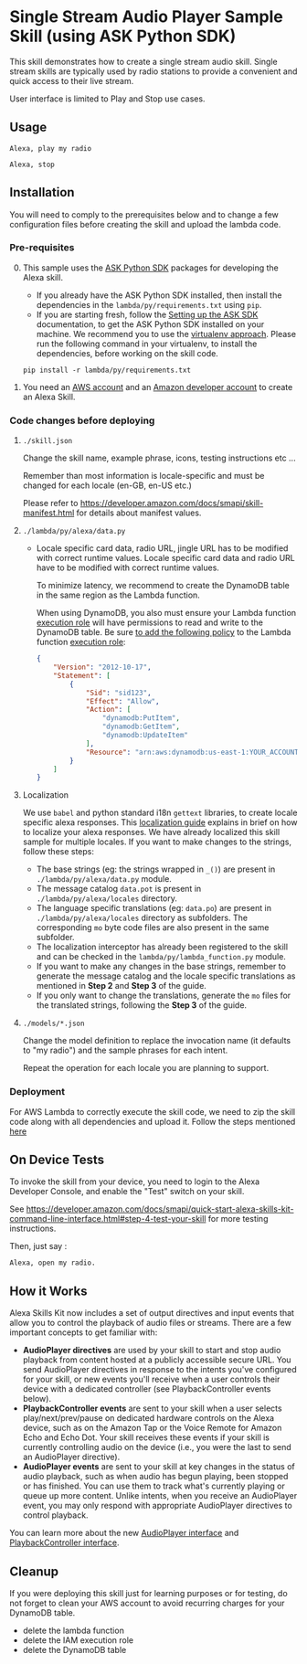 # Single Stream Audio Player Sample Skill (using ASK Python SDK)

This skill demonstrates how to create a single stream audio skill.  Single stream skills are typically used by radio stations to provide a convenient and quick access to their live stream.

User interface is limited to Play and Stop use cases.

## Usage

```text
Alexa, play my radio

Alexa, stop
```

## Installation

You will need to comply to the prerequisites below and to change a few configuration files before creating the skill and upload the lambda code.

### Pre-requisites

0. This sample uses the [ASK Python SDK](https://alexa-skills-kit-python-sdk.readthedocs.io/en/latest/) packages for developing the Alexa skill. 

    - If you already have the ASK Python SDK installed, then install the dependencies in the ``lambda/py/requirements.txt`` 
    using ``pip``. 
    - If you are starting fresh, follow the [Setting up the ASK SDK](https://alexa-skills-kit-python-sdk.readthedocs.io/en/latest/GETTING_STARTED.html) 
    documentation, to get the ASK Python SDK installed on your machine. We recommend you to use the 
    [virtualenv approach](https://alexa-skills-kit-python-sdk.readthedocs.io/en/latest/GETTING_STARTED.html#option-1-set-up-the-sdk-in-a-virtual-environment).
    Please run the following command in your virtualenv, to install the dependencies, before working on the skill code.

    ``
    pip install -r lambda/py/requirements.txt
    ``

1. You need an [AWS account](https://aws.amazon.com) and an [Amazon developer account](https://developer.amazon.com) to create an Alexa Skill.


### Code changes before deploying

1. ```./skill.json```

   Change the skill name, example phrase, icons, testing instructions etc ...

   Remember than most information is locale-specific and must be changed for each locale (en-GB, en-US etc.)

   Please refer to https://developer.amazon.com/docs/smapi/skill-manifest.html for details about manifest values.

2. ```./lambda/py/alexa/data.py```

   - Locale specific card data, radio URL, jingle URL has to be modified with correct runtime values.
  Locale specific card data and radio URL have to be modified with correct runtime values.

        To minimize latency, we recommend to create the DynamoDB table in the same region as the Lambda function.
        
        When using DynamoDB, you also must ensure your Lambda function [execution role](http://docs.aws.amazon.com/lambda/latest/dg/intro-permission-model.html) will have permissions to read and write to the DynamoDB table.  Be sure [to add the following policy](http://docs.aws.amazon.com/IAM/latest/UserGuide/id_roles_manage_modify.html) to the Lambda function [execution role](http://docs.aws.amazon.com/lambda/latest/dg/intro-permission-model.html):
        
        ```json
        {
            "Version": "2012-10-17",
            "Statement": [
                {
                    "Sid": "sid123",
                    "Effect": "Allow",
                    "Action": [
                        "dynamodb:PutItem",
                        "dynamodb:GetItem",
                        "dynamodb:UpdateItem"
                    ],
                    "Resource": "arn:aws:dynamodb:us-east-1:YOUR_ACCOUNT_ID:table/my_radio"
                }
            ]
        }
        ```
   
3. Localization
 
    We use ``babel`` and python standard i18n ``gettext`` libraries, to create locale specific alexa responses.
   This [localization guide](https://github.com/alexa/skill-sample-python-fact/blob/master/instructions/localization.md) 
   explains in brief on how to localize your alexa responses. We have already localized this skill sample for multiple
   locales. If you want to make changes to the strings, follow these steps:
   
    - The base strings (eg: the strings wrapped in ``_()``) are present in ``./lambda/py/alexa/data.py`` module.
    - The message catalog ``data.pot`` is present in ``./lambda/py/alexa/locales`` directory.
    - The language specific translations (eg: ``data.po``) are present in ``./lambda/py/alexa/locales`` directory 
    as subfolders. The corresponding ``mo`` byte code files are also present in the same subfolder.
    - The localization interceptor has already been registered to the skill and can be checked in the 
    ``lambda/py/lambda_function.py`` module.
    - If you want to make any changes in the base strings, remember to generate the message catalog and the locale specific
    translations as mentioned in **Step 2** and **Step 3** of the guide.
    - If you only want to change the translations, generate the ``mo`` files for the translated strings, following
    the **Step 3** of the guide. 

4. ```./models/*.json```

   Change the model definition to replace the invocation name (it defaults to "my radio") and the sample phrases for each intent.  

   Repeat the operation for each locale you are planning to support.


### Deployment

For AWS Lambda to correctly execute the skill code, we need to zip the skill code along
with all dependencies and upload it. Follow the steps mentioned [here](https://alexa-skills-kit-python-sdk.readthedocs.io/en/latest/DEVELOPING_YOUR_FIRST_SKILL.html#preparing-your-code-for-aws-lambda)

## On Device Tests

To invoke the skill from your device, you need to login to the Alexa Developer Console, and enable the "Test" switch on your skill.

See https://developer.amazon.com/docs/smapi/quick-start-alexa-skills-kit-command-line-interface.html#step-4-test-your-skill for more testing instructions.

Then, just say :

```text
Alexa, open my radio.
```



## How it Works

Alexa Skills Kit now includes a set of output directives and input events that allow you to control the playback of audio files or streams.  There are a few important concepts to get familiar with:

* **AudioPlayer directives** are used by your skill to start and stop audio playback from content hosted at a publicly accessible secure URL.  You  send AudioPlayer directives in response to the intents you've configured for your skill, or new events you'll receive when a user controls their device with a dedicated controller (see PlaybackController events below).
* **PlaybackController events** are sent to your skill when a user selects play/next/prev/pause on dedicated hardware controls on the Alexa device, such as on the Amazon Tap or the Voice Remote for Amazon Echo and Echo Dot.  Your skill receives these events if your skill is currently controlling audio on the device (i.e., you were the last to send an AudioPlayer directive).
* **AudioPlayer events** are sent to your skill at key changes in the status of audio playback, such as when audio has begun playing, been stopped or has finished.  You can use them to track what's currently playing or queue up more content.  Unlike intents, when you receive an AudioPlayer event, you may only respond with appropriate AudioPlayer directives to control playback.

You can learn more about the new [AudioPlayer interface](https://developer.amazon.com/public/solutions/alexa/alexa-skills-kit/docs/custom-audioplayer-interface-reference) and [PlaybackController interface](https://developer.amazon.com/public/solutions/alexa/alexa-skills-kit/docs/custom-playbackcontroller-interface-reference).

## Cleanup

If you were deploying this skill just for learning purposes or for testing, do not forget to clean your AWS account to avoid recurring charges for your DynamoDB table.

- delete the lambda function 
- delete the IAM execution role 
- delete the DynamoDB table
